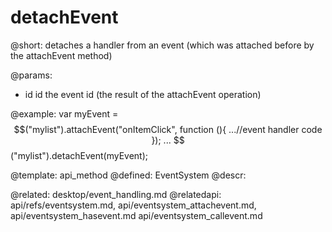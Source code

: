 detachEvent
=============




@short:
	detaches a handler from an event (which was attached before by the attachEvent method)

@params:
- id		id		the event id (the result of the attachEvent operation)


@example:
var myEvent = $$("mylist").attachEvent("onItemClick", function (){
    ...//event handler code
});
...
$$("mylist").detachEvent(myEvent);

@template:	api_method
@defined:	EventSystem	
@descr:


@related: 
	desktop/event_handling.md
@relatedapi: 
	api/refs/eventsystem.md,
	api/eventsystem_attachevent.md, 
	api/eventsystem_hasevent.md
	api/eventsystem_callevent.md